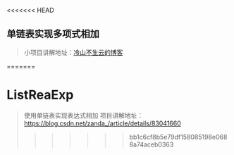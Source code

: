 <<<<<<< HEAD
## 单链表实现多项式相加

> 小项目讲解地址：[冷山不生云的博客](https://blog.csdn.net/zanda_/article/details/83041660)

=======
# ListReaExp
>使用单链表实现表达式相加
>项目讲解地址：https://blog.csdn.net/zanda_/article/details/83041660
>>>>>>> bb1c6cf8b5e79df158085198e0688a74aceb0363
